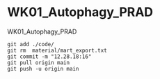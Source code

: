 # WK01_Autophagy_PRAD
WK01_Autophagy_PRAD

```
git add ./code/
git rm  material/mart_export.txt
git commit -m "12.28.18:16"
git pull origin main
git push -u origin main
```
